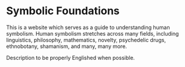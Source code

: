 # Symbolic Foundations
This is a website which serves as a guide to understanding human symbolism. Human symbolism stretches across many fields, including linguistics, philosophy, mathematics, novelty, psychedelic drugs, ethnobotany, shamanism, and many, many more. 

Description to be properly Englished when possible.

